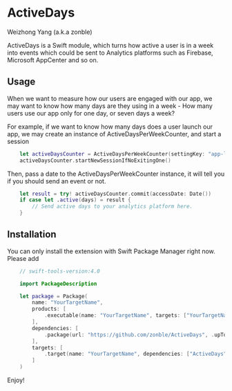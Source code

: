 # ActiveDays


Weizhong Yang (a.k.a zonble)

ActiveDays is a Swift module, which turns how active a user is in a week into events which could be sent to Analytics platforms such as Firebase, Microsoft AppCenter and so on.

## Usage

When we want to measure how our users are engaged with our app, we may want to know how many days are they using in a week - How many users use our app only for one day, or seven days a week?

For example, if we want to know how many days does a user launch our app, we may create an instance of ActiveDaysPerWeekCounter, and start a session

``` swift
    let activeDaysCounter = ActiveDaysPerWeekCounter(settingKey: "app-launch")
    activeDaysCounter.startNewSessionIfNoExitingOne()
```

Then, pass a date to the ActiveDaysPerWeekCounter instance, it will tell you if you should send an event or not.

``` swift
    let result = try! activeDaysCounter.commit(accessDate: Date())
    if case let .active(days) = result {
        // Send active days to your analytics platform here.
    }
```

## Installation

You can only install the extension with Swift Package Manager right now. Please add

``` swift
    // swift-tools-version:4.0

    import PackageDescription

    let package = Package(
        name: "YourTargetName",
        products: [
            .executable(name: "YourTargetName", targets: ["YourTargetName"])
        ],
        dependencies: [
            .package(url: "https://github.com/zonble/ActiveDays", .upToNextMinor(from: "1.0.0"))
        ],
        targets: [
            .target(name: "YourTargetName", dependencies: ["ActiveDays"], path: "./Path/To/Your/Sources")
        ]
    )
```

Enjoy!